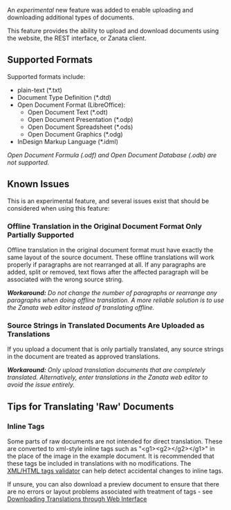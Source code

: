 An _experimental_ new feature was added to enable uploading and downloading additional types of documents.

This feature provides the ability to upload and download documents using the website, the REST interface, or Zanata client.

## Supported Formats

Supported formats include:

* plain-text (*.txt)
* Document Type Definition (*.dtd)
* Open Document Format (LibreOffice):
    * Open Document Text (*.odt)
    * Open Document Presentation (*.odp)
    * Open Document Spreadsheet (*.ods)
    * Open Document Graphics (*.odg)
* InDesign Markup Language (*.idml)

_Open Document Formula (*.odf) and Open Document Database (*.odb) are not supported._

## Known Issues

This is an experimental feature, and several issues exist that should be considered when using this feature:

### Offline Translation in the Original Document Format Only Partially Supported

Offline translation in the original document format must have exactly the same layout of the source document. These offline translations will work properly if paragraphs are not rearranged at all. If any paragraphs are added, split or removed, text flows after the affected paragraph will be associated with the wrong source string.

_**Workaround:** Do not change the number of paragraphs or rearrange any paragraphs when doing offline translation. A more reliable solution is to use the Zanata web editor instead of translating offline._

### Source Strings in Translated Documents Are Uploaded as Translations

If you upload a document that is only partially translated, any source strings in the document are treated as approved translations.

_**Workaround:** Only upload translation documents that are completely translated. Alternatively, enter translations in the Zanata web editor to avoid the issue entirely._


## Tips for Translating 'Raw' Documents
### Inline Tags
Some parts of raw documents are not intended for direct translation. These are converted to xml-style inline tags such as "&lt;g1>&lt;g2>&lt;/g2>&lt;/g1>" in the place of the image in the example document. It is recommended that these tags be included in translations with no modifications. The [XML/HTML tags validator](user-guide/projects/validations#htmlxml-tags) can help detect accidental changes to inline tags. 

If unsure, you can also download a preview document to ensure that there are no errors or layout problems associated with treatment of tags - see [Downloading Translations through Web Interface](user-guide/documents/download-translated-documents/#from-website)